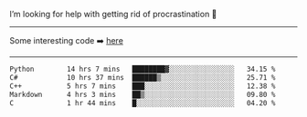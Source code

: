 I’m looking for help with getting rid of procrastination 🤔

-----

Some interesting code :arrow_right: [here](https://github.com/zhen8838/playground)

-----

<!--START_SECTION:waka-->

```txt
Python        14 hrs 7 mins   ████████▓░░░░░░░░░░░░░░░░   34.15 %
C#            10 hrs 37 mins  ██████▒░░░░░░░░░░░░░░░░░░   25.71 %
C++           5 hrs 7 mins    ███░░░░░░░░░░░░░░░░░░░░░░   12.38 %
Markdown      4 hrs 3 mins    ██▒░░░░░░░░░░░░░░░░░░░░░░   09.80 %
C             1 hr 44 mins    █░░░░░░░░░░░░░░░░░░░░░░░░   04.20 %
```

<!--END_SECTION:waka-->

<!--
**zhen8838/zhen8838** is a ✨ _special_ ✨ repository because its `README.md` (this file) appears on your GitHub profile.

Here are some ideas to get you started:

- 🔭 I’m currently working on ...
- 🌱 I’m currently learning ...
- 👯 I’m looking to collaborate on ...
 ...
- 💬 Ask me about ...
- 📫 How to reach me: ...
- 😄 Pronouns: ...
- ⚡ Fun fact: ...
-->
